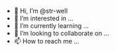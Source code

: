 - 👋 Hi, I’m @str-well
- 👀 I’m interested in ...
- 🌱 I’m currently learning ...
- 💞️ I’m looking to collaborate on ...
- 📫 How to reach me ...

<!---
str-well/str-well is a ✨ special ✨ repository because its `README.md` (this file) appears on your GitHub profile.
You can click the Preview link to take a look at your changes.
--->

